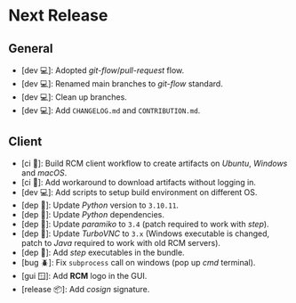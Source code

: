 # Next Release
## General

* [dev :computer:]: Adopted *git-flow*/*pull-request* flow.
* [dev :computer:]: Renamed main branches to *git-flow* standard.
* [dev :computer:]: Clean up branches.
* [dev :computer:]: Add `CHANGELOG.md` and `CONTRIBUTION.md`.

## Client

* [ci :robot:]: Build RCM client workflow to create artifacts on *Ubuntu*, *Windows* and *macOS*.
* [ci :robot:]: Add workaround to download artifacts without logging in.
* [dev :computer:]: Add scripts to setup build environment on different OS.
* [dep :herb:]: Update *Python* version to `3.10.11`.
* [dep :herb:]: Update *Python* dependencies.
* [dep :herb:]: Update *paramiko* to `3.4` (patch required to work with *step*).
* [dep :herb:]: Update *TurboVNC* to `3.x` (Windows executable is changed, patch to *Java* required to work with old RCM servers).
* [dep :herb:]: Add *step* executables in the bundle.
* [bug :beetle:]: Fix `subprocess` call on windows (pop up *cmd* terminal).
* [gui :window:]: Add **RCM** logo in the GUI.
* [release :package:]: Add *cosign* signature.